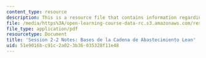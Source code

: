```yaml
---
content_type: resource
description: This is a resource file that contains information regarding session 2-2.
file: /media/https%3A/open-learning-course-data-rc.s3.amazonaws.com/res-16-001-lean-enterprise-en-espanol-january-iap-2012/51e9016bc91c2a023b36035328f11e48_MITRES_16_001IAP12_2-2_Sup.pdf
file_type: application/pdf
resourcetype: Document
title: 'Session 2-2 Notes: Bases de la Cadena de Abastecimiento Lean'
uid: 51e9016b-c91c-2a02-3b36-035328f11e48
---
```

